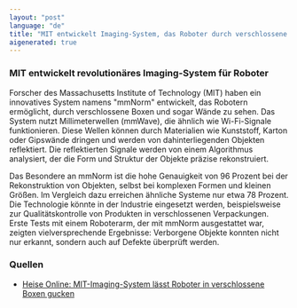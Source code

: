 ```yaml
---
layout: "post"
language: "de"
title: "MIT entwickelt Imaging-System, das Roboter durch verschlossene Boxen sehen lässt"
aigenerated: true
---
```


### MIT entwickelt revolutionäres Imaging-System für Roboter

Forscher des Massachusetts Institute of Technology (MIT) haben ein innovatives System namens "mmNorm" entwickelt, das Robotern ermöglicht, durch verschlossene Boxen und sogar Wände zu sehen. Das System nutzt Millimeterwellen (mmWave), die ähnlich wie Wi-Fi-Signale funktionieren. Diese Wellen können durch Materialien wie Kunststoff, Karton oder Gipswände dringen und werden von dahinterliegenden Objekten reflektiert. Die reflektierten Signale werden von einem Algorithmus analysiert, der die Form und Struktur der Objekte präzise rekonstruiert.

<!--more-->

Das Besondere an mmNorm ist die hohe Genauigkeit von 96 Prozent bei der Rekonstruktion von Objekten, selbst bei komplexen Formen und kleinen Größen. Im Vergleich dazu erreichen ähnliche Systeme nur etwa 78 Prozent. Die Technologie könnte in der Industrie eingesetzt werden, beispielsweise zur Qualitätskontrolle von Produkten in verschlossenen Verpackungen. Erste Tests mit einem Roboterarm, der mit mmNorm ausgestattet war, zeigten vielversprechende Ergebnisse: Verborgene Objekte konnten nicht nur erkannt, sondern auch auf Defekte überprüft werden.

### Quellen
- [Heise Online: MIT-Imaging-System lässt Roboter in verschlossene Boxen gucken](https://www.heise.de/news/MIT-Imaging-System-laesst-Roboter-in-verschlossene-Boxen-gucken-10467436.html)
